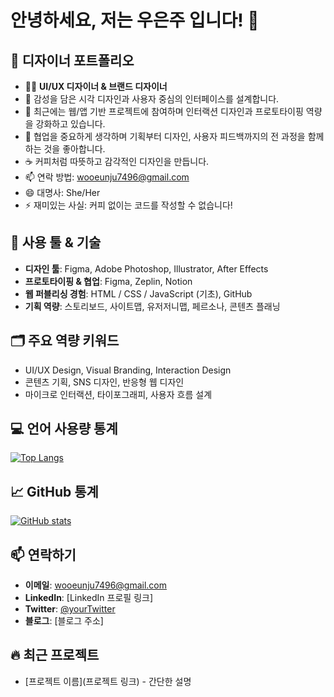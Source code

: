 # 안녕하세요, 저는 우은주 입니다! 👋

## 🎨 디자이너 포트폴리오

- 🧑‍💻 **UI/UX 디자이너 & 브랜드 디자이너**  
- 🌱 감성을 담은 시각 디자인과 사용자 중심의 인터페이스를 설계합니다. 
- 🚀 최근에는 웹/앱 기반 프로젝트에 참여하며 인터랙션 디자인과 프로토타이핑 역량을 강화하고 있습니다.  
- 🤝 협업을 중요하게 생각하며 기획부터 디자인, 사용자 피드백까지의 전 과정을 함께하는 것을 좋아합니다.  
- ☕ 커피처럼 따뜻하고 감각적인 디자인을 만듭니다.
- 📫 연락 방법: wooeunju7496@gmail.com
- 😄 대명사: She/Her
- ⚡ 재미있는 사실: 커피 없이는 코드를 작성할 수 없습니다!

## 🔧 사용 툴 & 기술

- **디자인 툴**: Figma, Adobe Photoshop, Illustrator, After Effects  
- **프로토타이핑 & 협업**: Figma, Zeplin, Notion  
- **웹 퍼블리싱 경험**: HTML / CSS / JavaScript (기초), GitHub  
- **기획 역량**: 스토리보드, 사이트맵, 유저저니맵, 페르소나, 콘텐츠 플래닝

## 🗂 주요 역량 키워드

- UI/UX Design, Visual Branding, Interaction Design  
- 콘텐츠 기획, SNS 디자인, 반응형 웹 디자인  
- 마이크로 인터랙션, 타이포그래피, 사용자 흐름 설계

## 💻 언어 사용량 통계

[![Top Langs](https://github-readme-stats.vercel.app/api/top-langs/?username=WOOEUNJU&layout=compact)](https://github.com/anuraghazra/github-readme-stats)

## 📈 GitHub 통계

[![GitHub stats](https://github-readme-stats.vercel.app/api?username=WOOEUNJU&show_icons=true&theme=radical)](https://github.com/anuraghazra/github-readme-stats)

## 📫 연락하기
- **이메일**: wooeunju7496@gmail.com
- **LinkedIn**: [LinkedIn 프로필 링크]
- **Twitter**: [@yourTwitter](https://twitter.com/yourTwitter)
- **블로그**: [블로그 주소]

<!-- 이 섹션은 자신의 프로필을 더욱 개성 있게 만들기 위해 추가할 수 있습니다 -->
## 🔥 최근 프로젝트
- [프로젝트 이름](프로젝트 링크) - 간단한 설명
